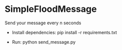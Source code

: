 # SimpleFloodMessage

Send your message every n seconds

- Install dependencies: pip install -r requirements.txt

- Run: python send_message.py
